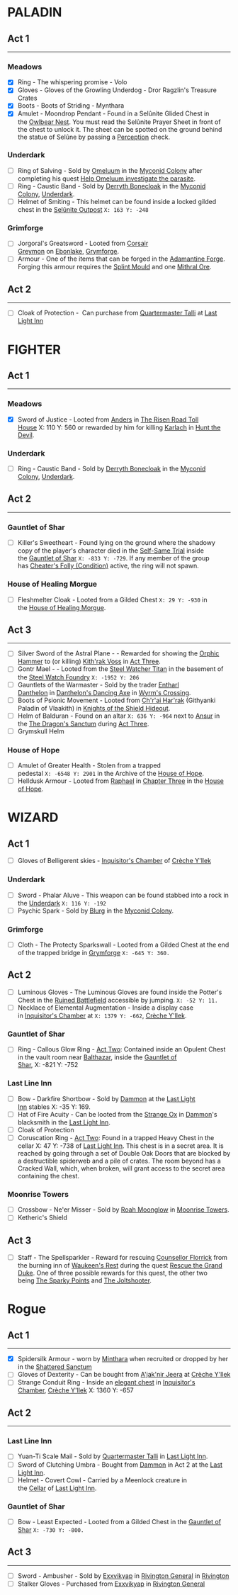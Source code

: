 # PALADIN 
## Act 1
---
### Meadows
- [x] Ring - The whispering promise - Volo
- [x] Gloves - Gloves of the Growling Underdog - Dror Ragzlin's Treasure Crates
- [x] Boots - Boots of Striding - Mynthara
- [x] Amulet - Moondrop Pendant - Found in a Selûnite Glided Chest in the [Owlbear Nest](https://bg3.wiki/wiki/Owlbear_Nest "Owlbear Nest"). You must read the Selûnite Prayer Sheet in front of the chest to unlock it. The sheet can be spotted on the ground behind the statue of Selûne by passing a [Perception](https://bg3.wiki/wiki/Perception "Perception") check.
### Underdark
- [ ] Ring of Salving - Sold by [Omeluum](https://bg3.wiki/wiki/Omeluum) in the [Myconid Colony](https://bg3.wiki/wiki/Myconid_Colony "Myconid Colony") after completing his quest [Help Omeluum investigate the parasite](https://bg3.wiki/wiki/Help_Omeluum_investigate_the_parasite "Help Omeluum investigate the parasite").
- [ ] Ring - Caustic Band - Sold by [Derryth Bonecloak](https://bg3.wiki/wiki/Derryth_Bonecloak "Derryth Bonecloak") in the [Myconid Colony](https://bg3.wiki/wiki/Myconid_Colony "Myconid Colony"), [Underdark](https://bg3.wiki/wiki/Underdark "Underdark").
- [ ] Helmet of Smiting - This helmet can be found inside a locked gilded chest in the [Selûnite Outpost](https://bg3.wiki/wiki/Sel%C3%BBnite_Outpost "Selûnite Outpost") `X: 163 Y: -248`
### Grimforge
- [ ] Jorgoral's Greatsword - Looted from [Corsair Greymon](https://bg3.wiki/wiki/Corsair_Greymon "Corsair Greymon") on [Ebonlake](https://bg3.wiki/w/index.php?title=Ebonlake&action=edit&redlink=1 "Ebonlake (page does not exist)"), [Grymforge](https://bg3.wiki/wiki/Grymforge "Grymforge").
- [ ] Armour - One of the items that can be forged in the [Adamantine Forge](https://bg3.wiki/wiki/Adamantine_Forge "Adamantine Forge"). Forging this armour requires the [Splint Mould](https://bg3.wiki/wiki/Splint_Mould "Splint Mould") and one [Mithral Ore](https://bg3.wiki/wiki/Mithral_Ore "Mithral Ore").
## Act 2
---
- [ ] Cloak of Protection -  Can purchase from [Quartermaster Talli](https://bg3.wiki/wiki/Quartermaster_Talli "Quartermaster Talli") at [Last Light Inn](https://bg3.wiki/wiki/Last_Light_Inn "Last Light Inn")

# FIGHTER
## Act 1
---
### Meadows
- [x] Sword of Justice - Looted from [Anders](https://bg3.wiki/wiki/Anders "Anders") in [The Risen Road Toll House](https://bg3.wiki/wiki/The_Risen_Road#Toll_House "The Risen Road") X: 110 Y: 560 or rewarded by him for killing [Karlach](https://bg3.wiki/wiki/Karlach "Karlach") in [Hunt the Devil](https://bg3.wiki/wiki/Hunt_the_Devil "Hunt the Devil").
### Underdark
- [ ] Ring - Caustic Band - Sold by [Derryth Bonecloak](https://bg3.wiki/wiki/Derryth_Bonecloak "Derryth Bonecloak") in the [Myconid Colony](https://bg3.wiki/wiki/Myconid_Colony "Myconid Colony"), [Underdark](https://bg3.wiki/wiki/Underdark "Underdark").
## Act 2
---
### Gauntlet of Shar
- [ ] Killer's Sweetheart - Found lying on the ground where the shadowy copy of the player's character died in the [Self-Same Trial](https://bg3.wiki/wiki/Self-Same_Trial "Self-Same Trial") inside the [Gauntlet of Shar](https://bg3.wiki/wiki/Gauntlet_of_Shar "Gauntlet of Shar") `X: -833 Y: -729`. If any member of the group has [Cheater's Folly (Condition)](https://bg3.wiki/wiki/Cheater%27s_Folly_(Condition) "Cheater's Folly (Condition)") active, the ring will not spawn.
### House of Healing Morgue
- [ ] Fleshmelter Cloak - Looted from a Gilded Chest `X: 29 Y: -930` in the [House of Healing Morgue](https://bg3.wiki/wiki/House_of_Healing_Morgue "House of Healing Morgue").
## Act 3
---
- [ ] Silver Sword of the Astral Plane - - Rewarded for showing the [Orphic Hammer](https://bg3.wiki/wiki/Orphic_Hammer "Orphic Hammer") to (or killing) [Kith'rak Voss](https://bg3.wiki/wiki/Kith%27rak_Voss "Kith'rak Voss") in [Act Three](https://bg3.wiki/wiki/Act_Three "Act Three").
- [ ] Gontr Mael - - Looted from the [Steel Watcher Titan](https://bg3.wiki/wiki/Steel_Watcher_Titan "Steel Watcher Titan") in the basement of the [Steel Watch Foundry](https://bg3.wiki/wiki/Steel_Watch_Foundry "Steel Watch Foundry") `X: -1952 Y: 206`
- [ ] Gauntlets of the Warmaster - Sold by the trader [Entharl Danthelon](https://bg3.wiki/wiki/Entharl_Danthelon "Entharl Danthelon") in [Danthelon's Dancing Axe](https://bg3.wiki/wiki/Danthelon%27s_Dancing_Axe "Danthelon's Dancing Axe") in [Wyrm's Crossing](https://bg3.wiki/wiki/Wyrm%27s_Crossing "Wyrm's Crossing").
- [ ] Boots of Psionic Movement - Looted from [Ch'r'ai Har'rak](https://bg3.wiki/wiki/Ch%27r%27ai_Har%27rak "Ch'r'ai Har'rak") (Githyanki Paladin of Vlaakith) in [Knights of the Shield Hideout](https://bg3.wiki/wiki/Knights_of_the_Shield_Hideout "Knights of the Shield Hideout").
- [ ] Helm of Balduran - Found on an altar `X: 636 Y: -964` next to [Ansur](https://bg3.wiki/wiki/Ansur "Ansur") in the [The Dragon's Sanctum](https://bg3.wiki/wiki/The_Dragon%27s_Sanctum "The Dragon's Sanctum") during [Act Three](https://bg3.wiki/wiki/Act_Three "Act Three").
- [ ] Grymskull Helm
### House of Hope
- [ ] Amulet of Greater Health - Stolen from a trapped pedestal `X: -6548 Y: 2901` in the Archive of the [House of Hope](https://bg3.wiki/wiki/House_of_Hope "House of Hope").
- [ ] Helldusk Armour - Looted from [Raphael](https://bg3.wiki/wiki/Raphael "Raphael") in [Chapter Three](https://bg3.wiki/wiki/Chapter_Three "Chapter Three") in the [House of Hope](https://bg3.wiki/wiki/House_of_Hope "House of Hope").

# WIZARD
## Act 1

- [ ] Gloves of Belligerent skies - [Inquisitor's Chamber](https://bg3.wiki/wiki/Cr%C3%A8che_Y%27llek#Inquisitor's_Chamber) of [Crèche Y'llek](https://bg3.wiki/wiki/Cr%C3%A8che_Y%27llek "Crèche Y'llek")
### Underdark
- [ ] Sword - Phalar Aluve - This weapon can be found stabbed into a rock in the [Underdark](https://bg3.wiki/wiki/Underdark "Underdark") `X: 116 Y: -192`
- [ ] Psychic Spark - Sold by [Blurg](https://bg3.wiki/wiki/Blurg "Blurg") in the [Myconid Colony](https://bg3.wiki/wiki/Myconid_Colony "Myconid Colony").
### Grimforge
- [ ] Cloth - The Protecty Sparkswall - Looted from a Gilded Chest at the end of the trapped bridge in [Grymforge](https://bg3.wiki/wiki/Grymforge "Grymforge") `X: -645 Y: 360.`
## Act 2
- [ ] Luminous Gloves - The Luminous Gloves are found inside the Potter's Chest in the [Ruined Battlefield](https://bg3.wiki/wiki/Ruined_Battlefield "Ruined Battlefield") accessible by jumping. `X: -52 Y: 11.`
- [ ] Necklace of Elemental Augmentation - Inside a display case in [Inquisitor's Chamber](https://bg3.wiki/wiki/Cr%C3%A8che_Y%27llek#Inquisitor's_Chamber "Crèche Y'llek") at `X: 1379 Y: -662`, [Crèche Y'llek](https://bg3.wiki/wiki/Cr%C3%A8che_Y%27llek).
### Gauntlet of Shar
- [ ] Ring - Callous Glow Ring - [Act Two](https://bg3.wiki/wiki/Act_Two "Act Two"): Contained inside an Opulent Chest in the vault room near [Balthazar](https://bg3.wiki/wiki/Balthazar "Balthazar"), inside the [Gauntlet of Shar](https://bg3.wiki/wiki/Gauntlet_of_Shar "Gauntlet of Shar"), X: -821 Y: -752
### Last Line Inn
- [ ] Bow - Darkfire Shortbow - Sold by [Dammon](https://bg3.wiki/wiki/Dammon "Dammon") at the [Last Light Inn](https://bg3.wiki/wiki/Last_Light_Inn "Last Light Inn") stables X: -35 Y: 169.
- [ ] Hat of Fire Acuity - Can be looted from the [Strange Ox](https://bg3.wiki/wiki/Strange_Ox "Strange Ox") in [Dammon](https://bg3.wiki/wiki/Dammon "Dammon")'s blacksmith in the [Last Light Inn](https://bg3.wiki/wiki/Last_Light_Inn "Last Light Inn").
- [ ] Cloak of Protection
- [ ] Coruscation Ring - [Act Two](https://bg3.wiki/wiki/Act_Two "Act Two"): Found in a trapped Heavy Chest in the cellar X: 47 Y: -738 of [Last Light Inn](https://bg3.wiki/wiki/Last_Light_Inn "Last Light Inn"). This chest is in a secret area. It is reached by going through a set of Double Oak Doors that are blocked by a destructible spiderweb and a pile of crates. The room beyond has a Cracked Wall, which, when broken, will grant access to the secret area containing the chest.
### Moonrise Towers
- [ ] Crossbow - Ne'er Misser - Sold by [Roah Moonglow](https://bg3.wiki/wiki/Roah_Moonglow "Roah Moonglow") in [Moonrise Towers](https://bg3.wiki/wiki/Moonrise_Towers "Moonrise Towers").
- [ ] Ketheric's Shield
## Act 3
- [ ] Staff - The Spellsparkler - Reward for rescuing [Counsellor Florrick](https://bg3.wiki/wiki/Counsellor_Florrick "Counsellor Florrick") from the burning inn of [Waukeen's Rest](https://bg3.wiki/wiki/Waukeen%27s_Rest "Waukeen's Rest") during the quest [Rescue the Grand Duke](https://bg3.wiki/wiki/Rescue_the_Grand_Duke "Rescue the Grand Duke"). One of three possible rewards for this quest, the other two being [The Sparky Points](https://bg3.wiki/wiki/The_Sparky_Points "The Sparky Points") and [The Joltshooter](https://bg3.wiki/wiki/The_Joltshooter "The Joltshooter").

# Rogue
## Act 1
---
- [x] Spidersilk Armour - worn by [Minthara](https://bg3.wiki/wiki/Minthara "Minthara") when recruited or dropped by her in the [Shattered Sanctum](https://bg3.wiki/wiki/Shattered_Sanctum "Shattered Sanctum")
- [ ] Gloves of Dexterity - Can be bought from [A'jak'nir Jeera](https://bg3.wiki/wiki/A%27jak%27nir_Jeera "A'jak'nir Jeera") at [Crèche Y'llek](https://bg3.wiki/wiki/Cr%C3%A8che_Y%27llek "Crèche Y'llek")
- [ ] Strange Conduit Ring - Inside an [elegant chest](https://bg3.wiki/w/index.php?title=Elegant_chest&action=edit&redlink=1 "Elegant chest (page does not exist)") in [Inquisitor's Chamber](https://bg3.wiki/wiki/Cr%C3%A8che_Y%27llek#Inquisitor's_Chamber "Crèche Y'llek"), [Crèche Y'llek](https://bg3.wiki/wiki/Cr%C3%A8che_Y%27llek "Crèche Y'llek") X: 1360 Y: -657
## Act 2
---
### Last Line Inn
- [ ] Yuan-Ti Scale Mail - Sold by [Quartermaster Talli](https://bg3.wiki/wiki/Quartermaster_Talli "Quartermaster Talli") in [Last Light Inn](https://bg3.wiki/wiki/Last_Light_Inn "Last Light Inn").
- [ ] Sword of Clutching Umbra - Bought from [Dammon](https://bg3.wiki/wiki/Dammon "Dammon") in Act 2 at the [Last Light Inn](https://bg3.wiki/wiki/Last_Light_Inn "Last Light Inn").
- [ ] Helmet - Covert Cowl - Carried by a Meenlock creature in the [Cellar](https://bg3.wiki/wiki/Last_Light_Inn_-_Cellar "Last Light Inn - Cellar") of [Last Light Inn](https://bg3.wiki/wiki/Last_Light_Inn "Last Light Inn").
### Gauntlet of Shar
- [ ] Bow - Least Expected - Looted from a Gilded Chest in the [Gauntlet of Shar](https://bg3.wiki/wiki/Gauntlet_of_Shar "Gauntlet of Shar") `X: -730 Y: -800.`
## Act 3
---
- [ ] Sword - Ambusher - Sold by [Exxvikyap](https://bg3.wiki/wiki/Exxvikyap "Exxvikyap") in [Rivington General](https://bg3.wiki/wiki/Rivington_General "Rivington General") in [Rivington](https://bg3.wiki/wiki/Rivington "Rivington")
- [ ] Stalker Gloves - Purchased from [Exxvikyap](https://bg3.wiki/wiki/Exxvikyap "Exxvikyap") in [Rivington General](https://bg3.wiki/wiki/Rivington_General "Rivington General")